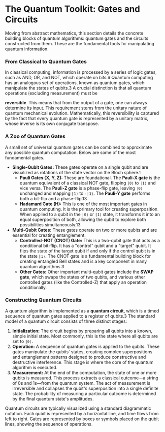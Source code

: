 # The Quantum Toolkit: Gates and Circuits

Moving from abstract mathematics, this section details the concrete building blocks of quantum algorithms: quantum gates and the circuits constructed from them. These are the fundamental tools for manipulating quantum information.

### **From Classical to Quantum Gates**

In classical computing, information is processed by a series of logic gates, such as AND, OR, and NOT, which operate on bits.6 Quantum computing has an analogous set of operations, known as quantum gates, which manipulate the states of qubits.3 A crucial distinction is that all quantum operations (excluding measurement) must be

**reversible**. This means that from the output of a gate, one can always determine its input. This requirement stems from the unitary nature of quantum mechanical evolution. Mathematically, this reversibility is captured by the fact that every quantum gate is represented by a unitary matrix, whose inverse is its own conjugate transpose.

### **A Zoo of Quantum Gates**

A small set of universal quantum gates can be combined to approximate any possible quantum computation. Below are some of the most fundamental gates.

* **Single-Qubit Gates:** These gates operate on a single qubit and are visualized as rotations of the state vector on the Bloch sphere.1  
  * **Pauli Gates (X, Y, Z):** These are foundational. The **Pauli-X gate** is the quantum equivalent of a classical NOT gate, flipping `|0⟩` to `|1⟩` and vice versa. The **Pauli-Z gate** is a phase-flip gate, leaving `|0⟩` unchanged and mapping `|1⟩` to `-|1⟩`. The **Pauli-Y gate** performs both a bit-flip and a phase-flip.13  
  * **Hadamard Gate (H):** This is one of the most important gates in quantum computing. It is the primary tool for creating superposition. When applied to a qubit in the `|0⟩` or `|1⟩` state, it transforms it into an equal superposition of both, allowing the qubit to explore both possibilities simultaneously.13  
* **Multi-Qubit Gates:** These gates operate on two or more qubits and are essential for creating entanglement.  
  * **Controlled-NOT (CNOT) Gate:** This is a two-qubit gate that acts as a conditional bit-flip. It has a "control" qubit and a "target" qubit. It flips the state of the target qubit if and only if the control qubit is in the state `|1⟩`. The CNOT gate is a fundamental building block for creating entangled Bell states and is a key component in many quantum algorithms.3  
  * **Other Gates:** Other important multi-qubit gates include the **SWAP gate**, which swaps the states of two qubits, and various other controlled gates (like the Controlled-Z) that apply an operation conditionally.

### **Constructing Quantum Circuits**

A quantum algorithm is implemented as a **quantum circuit**, which is a timed sequence of quantum gates applied to a register of qubits.3 The standard model of a quantum circuit consists of three distinct stages:

1. **Initialization:** The circuit begins by preparing all qubits into a known, simple initial state. Most commonly, this is the state where all qubits are set to `|0⟩`.  
2. **Operation:** A sequence of quantum gates is applied to the qubits. These gates manipulate the qubits' states, creating complex superpositions and entanglement patterns designed to produce constructive and destructive interference. This stage is where the core of the quantum algorithm is executed.  
3. **Measurement:** At the end of the computation, the state of one or more qubits is measured. This process extracts a classical outcome—a string of 0s and 1s—from the quantum system. The act of measurement is irreversible and collapses the qubit's superposition into a single definite state. The probability of measuring a particular outcome is determined by the final quantum state's amplitudes.

Quantum circuits are typically visualized using a standard diagrammatic notation. Each qubit is represented by a horizontal line, and time flows from left to right. Gates are represented by boxes or symbols placed on the qubit lines, showing the sequence of operations.
